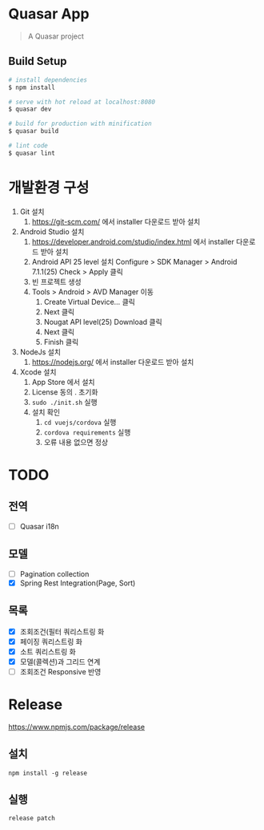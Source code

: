 # Quasar App

> A Quasar project

## Build Setup

``` bash
# install dependencies
$ npm install

# serve with hot reload at localhost:8080
$ quasar dev

# build for production with minification
$ quasar build

# lint code
$ quasar lint
```

# 개발환경 구성

1. Git 설치
   1. https://git-scm.com/ 에서 installer 다운로드 받아 설치
2. Android Studio 설치
   1. https://developer.android.com/studio/index.html 에서 installer 다운로드 받아 설치
   2. Android API 25 level 설치
      Configure > SDK Manager > Android 7.1.1(25) Check > Apply 클릭
   3. 빈 프로젝트 생성
   4. Tools > Android > AVD Manager 이동
      1. Create Virtual Device… 클릭
      2. Next 클릭
      3. Nougat API level(25) Download 클릭
      4. Next 클릭
      5. Finish 클릭
3. NodeJs 설치
   1. https://nodejs.org/ 에서 installer 다운로드 받아 설치
4. Xcode 설치
   1. App Store 에서 설치
   2. License 동의
. 초기화
   1. ```sudo ./init.sh``` 실행
   2. 설치 확인
      1. ```cd vuejs/cordova``` 실행
      2. ```cordova requirements``` 실행
      3. 오류 내용 없으면 정상

# TODO

## 전역
- [ ] Quasar i18n

## 모델
- [ ] Pagination collection
- [x] Spring Rest Integration(Page, Sort)

## 목록
- [x] 조회조건(필터 쿼리스트링 화
- [x] 페이징 쿼리스트링 화
- [x] 소트 쿼리스트링 화
- [x] 모델(콜렉션)과 그리드 연계
- [ ] 조회조건 Responsive 반영

# Release

https://www.npmjs.com/package/release

## 설치
```
npm install -g release
```

## 실행

```
release patch
```